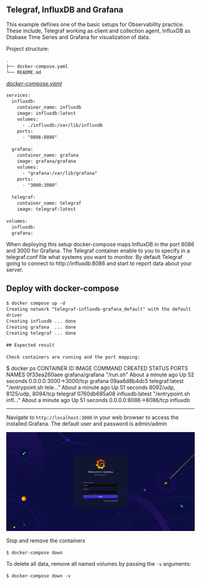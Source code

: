 ## Telegraf, InfluxDB and Grafana
This example defines one of the basic setups for Observability practice. These include, Telegraf working as client and collection agent, InfluxDB as Dtabase Time Series and Grafana for visualization of data.


Project structure:
```
.
├── docker-compose.yaml
└── README.md
```

[_docker-compose.yaml_](docker-compose.yaml)
```
services:
  influxdb:
    container_name: influxdb
    image: influxdb:latest
    volumes:
      - ./influxdb:/var/lib/influxdb
    ports:
      - "8086:8086"

  grafana:
    container_name: grafana
    image: grafana/grafana
    volumes:
      - "grafana:/var/lib/grafana"
    ports:
      - "3000:3000"

  telegraf:
    container_name: telegraf
    image: telegraf:latest

volumes:
  influxdb:
  grafana:
  ```

When deploying this setup docker-compose maps InfluxDB in the port 8086 and 3000 for Grafana. The Telegraf container enable to you to specify in a telegraf.conf file what systems you want to monitor. By default Telegraf going to connect to http://influxdb:8086 and start to report data about your server. 

## Deploy with docker-compose

```
$ docker compose up -d
Creating network "telegraf-influxdb-grafana_default" with the default driver
Creating influxdb ... done
Creating grafana  ... done
Creating telegraf ... done

## Expected result

Check containers are running and the port mapping:

```
$ docker ps
CONTAINER ID        IMAGE               COMMAND                  CREATED              STATUS              PORTS                          NAMES
0f33ea260aee        grafana/grafana     "/run.sh"                About a minute ago   Up 52 seconds       0.0.0.0:3000->3000/tcp         grafana
09aa6d8b4dc5        telegraf:latest     "/entrypoint.sh tele…"   About a minute ago   Up 51 seconds       8092/udp, 8125/udp, 8094/tcp   telegraf
0760db685a08        influxdb:latest     "/entrypoint.sh infl…"   About a minute ago   Up 51 seconds       0.0.0.0:8086->8086/tcp         influxdb

---

Navigate to `http://localhost:3000` in your web browser to access the installed Grafana. The default user and password is admin/admin

![page](screenshot.png)

Stop and remove the containers

<code>$ docker-compose down</code>

To delete all data, remove all named volumes by passing the `-v` arguments:

<code>$ docker-compose down -v</code>